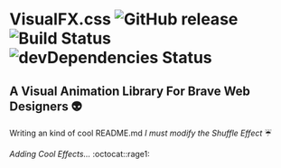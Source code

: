 # VisualFX.css ![GitHub release](https://img.shields.io/badge/release-v0.4.0-brightgreen.svg) ![Build Status](https://img.shields.io/badge/mode-development-orange.svg) ![devDependencies Status](https://img.shields.io/badge/devDependencies-up%20to%20date-blue.svg)
## A Visual Animation Library For Brave Web Designers :alien:
Writing an kind of cool README.md 
*I must modify the Shuffle Effect* :umbrella:

_Adding Cool Effects..._ :octocat::rage1:
